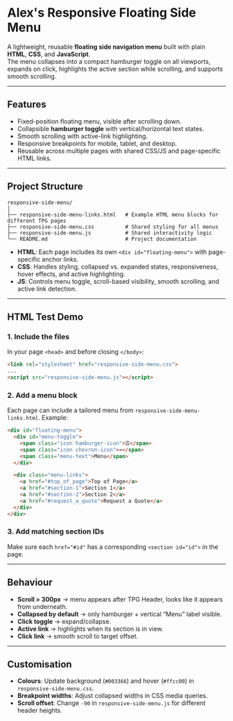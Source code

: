 # Alex's Responsive Floating Side Menu

A lightweight, reusable **floating side navigation menu** built with plain **HTML**, **CSS**, and **JavaScript**.  
The menu collapses into a compact hamburger toggle on all viewports, expands on click, highlights the active section while scrolling, and supports smooth scrolling.

---

## Features
- Fixed-position floating menu, visible after scrolling down.
- Collapsible **hamburger toggle** with vertical/horizontal text states.
- Smooth scrolling with active-link highlighting.
- Responsive breakpoints for mobile, tablet, and desktop.
- Reusable across multiple pages with shared CSS/JS and page-specific HTML links.

---

## Project Structure
```
responsive-side-menu/
│
├── responsive-side-menu-links.html   # Example HTML menu blocks for different TPG pages
├── responsive-side-menu.css          # Shared styling for all menus
├── responsive-side-menu.js           # Shared interactivity logic
└── README.md                         # Project documentation
```

- **HTML**: Each page includes its own `<div id="floating-menu">` with page-specific anchor links.  
- **CSS**: Handles styling, collapsed vs. expanded states, responsiveness, hover effects, and active highlighting.  
- **JS**: Controls menu toggle, scroll-based visibility, smooth scrolling, and active link detection.  

---

## HTML Test Demo

### 1. Include the files
In your page `<head>` and before closing `</body>`:
```html
<link rel="stylesheet" href="responsive-side-menu.css">
...
<script src="responsive-side-menu.js"></script>
```

### 2. Add a menu block
Each page can include a tailored menu from `responsive-side-menu-links.html`. Example:
```html
<div id="floating-menu">
  <div id="menu-toggle">
    <span class="icon hamburger-icon">☰</span>
    <span class="icon chevron-icon">«</span>
    <span class="menu-text">Menu</span>
  </div>

  <div class="menu-links">
    <a href="#top_of_page">Top of Page</a>
    <a href="#section-1">Section 1</a>
    <a href="#section-2">Section 2</a>
    <a href="#request_a_quote">Request a Quote</a>
  </div>
</div>
```

### 3. Add matching section IDs
Make sure each `href="#id"` has a corresponding `<section id="id">` in the page.  


---

## Behaviour
- **Scroll > 300px** → menu appears after TPG Header, looks like it appears from underneath.  
- **Collapsed by default** → only hamburger + vertical “Menu” label visible.  
- **Click toggle** → expand/collapse.  
- **Active link** → highlights when its section is in view.  
- **Click link** → smooth scroll to target offset.  

---

## Customisation
- **Colours**: Update background (`#003366`) and hover (`#ffcc00`) in `responsive-side-menu.css`.  
- **Breakpoint widths**: Adjust collapsed widths in CSS media queries.  
- **Scroll offset**: Change `-90` in `responsive-side-menu.js` for different header heights.   

